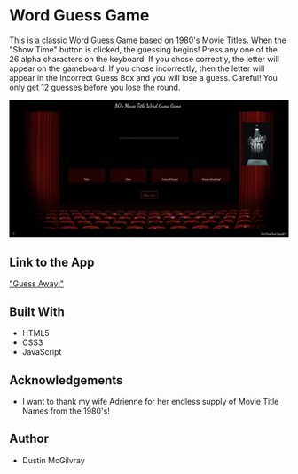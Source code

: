 # Word Guess Game
This is a classic Word Guess Game based on 1980's Movie Titles. When the "Show Time" button is clicked, the guessing begins! Press any one of the 26 alpha characters on the keyboard. If you chose correctly, the letter  will appear on the gameboard. If you chose incorrectly, then the letter will appear in the Incorrect Guess Box and you will lose a guess. Careful! You only get 12 guesses before you lose the round. 

![Screen Shot](assets/images/wordGuessSS-one.jpg)
## Link to the App
["Guess Away!"](https://dustinmcgilvray.github.io/Word-Guess-Game/)

## Built With
* HTML5
* CSS3
* JavaScript

## Acknowledgements
* I want to thank my wife Adrienne for her endless supply of Movie Title Names from the 1980's! 

## Author
* Dustin McGilvray
